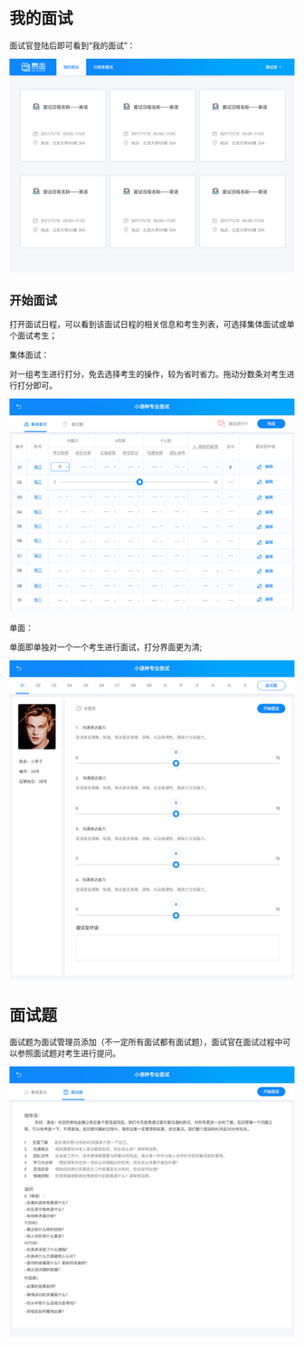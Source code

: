 # 我的面试

面试官登陆后即可看到“我的面试”：

![PNG](image2/f-2.png)

## 开始面试

打开面试日程，可以看到该面试日程的相关信息和考生列表，可选择集体面试或单个面试考生；

集体面试：

对一组考生进行打分，免去选择考生的操作，较为省时省力。拖动分数条对考生进行打分即可。

![PNG](image2/f-3.png)

单面：

单面即单独对一个一个考生进行面试，打分界面更为清;

![PNG](image2/f-4.png)

# 面试题

面试题为面试管理员添加（不一定所有面试都有面试题），面试官在面试过程中可以参照面试题对考生进行提问。

![PNG](image2/f-5.png)


